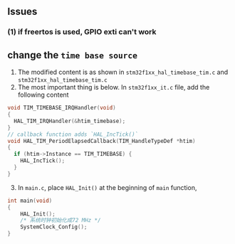 ## Issues
### (1) if freertos is used, GPIO exti can't work


## change the `time base source`
1. The modified content is as shown in `stm32f1xx_hal_timebase_tim.c` and `stm32f1xx_hal_timebase_tim.c`
2. The most important thing is below.
In `stm32f1xx_it.c` file, add the following content
```c
void TIM_TIMEBASE_IRQHandler(void)
{
  HAL_TIM_IRQHandler(&htim_timebase);
}
// callback function adds `HAL_IncTick()`
void HAL_TIM_PeriodElapsedCallback(TIM_HandleTypeDef *htim)
{
  if (htim->Instance == TIM_TIMEBASE) {
    HAL_IncTick();
  }
}
```
3. In `main.c`, place `HAL_Init()` at the beginning of `main` function,
```c
int main(void)
{
    HAL_Init();
    /* 系统时钟初始化成72 MHz */
    SystemClock_Config();
}
```
